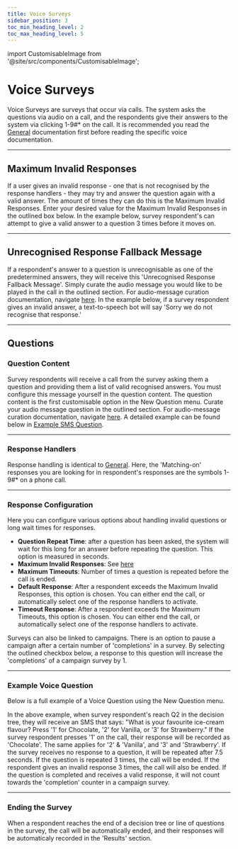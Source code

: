 ```yaml
---
title: Voice Surveys
sidebar_position: 3
toc_min_heading_level: 2
toc_max_heading_level: 5
---
```


import CustomisableImage from '@site/src/components/CustomisableImage';

# Voice Surveys

Voice Surveys are surveys that occur via calls. The system asks the questions via audio on a call, and the respondents give their answers to the system via clicking 1-9#* on the call. It is recommended you read the [General](./general.md) documentation first before reading the specific voice documentation.

---

## Maximum Invalid Responses

If a user gives an invalid response - one that is not recognised by the response handlers - they may try and answer the question again with a valid answer. The amount of times they can do this is the Maximum Invalid Responses. Enter your desired value for the Maximum Invalid Responses in the outlined box below. In the example below, survey respondent's can attempt to give a valid answer to a question 3 times before it moves on.

<CustomisableImage src="/img/survey-voice-invalid-responses.png" alt="Maximum Invalid Responses Text Box" width="500"/>

---

## Unrecognised Response Fallback Message

If a respondent's answer to a question is unrecognisable as one of the predetermined answers, they will receive this 'Unrecognised Response Fallback Message'. Simply curate the audio message you would like to be played in the call in the outlined section. For audio-message curation documentation, navigate [here](../campaigns/voice-campaigns.md#message). In the example below, if a survey respondent gives an invalid answer, a text-to-speech bot will say 'Sorry we do not recognise that response.'

<CustomisableImage src="/img/survey-voice-fallback.png" alt="Voice Fallback Message" width="500"/>

---

## Questions

### Question Content

Survey respondents will receive a call from the survey asking them a question and providing them a list of valid recognised answers. You must configure this message yourself in the question content. The question content is the first customisable option in the New Question menu. Curate your audio message question in the outlined section. For audio-message curation documentation, navigate [here](../message-types/audio.md#message). A detailed example can be found below in [Example SMS Question](#example-sms-question).

<CustomisableImage src="/img/survey-voice-question.png" alt="Voice Question Curation" width="500"/>

---

### Response Handlers

Response handling is identical to [General](./general.md#response-handlers). Here, the 'Matching-on' responses you are looking for in respondent's responses are the symbols 1-9#* on a phone call. 

---

### Response Configuration

Here you can configure various options about handling invalid questions or long wait times for responses.

- **Question Repeat Time**: after a question has been asked, the system will wait for this long for an answer before repeating the question. This option is measured in seconds.
- **Maximum Invalid Responses**: See [here](#maximum-invalid-responses)
- **Maximum Timeouts**: Number of times a question is repeated before the call is ended.
- **Default Response**: After a respondent exceeds the Maximum Invalid Responses, this option is chosen. You can either end the call, or automatically select one of the response handlers to activate.
- **Timeout Response**: After a respondent exceeds the Maximum Timeouts, this option is chosen. You can either end the call, or automatically select one of the response handlers to activate.

Surveys can also be linked to campaigns. There is an option to pause a campaign after a certain number of 'completions' in a survey. By selecting the outlined checkbox below, a response to this question will increase the 'completions' of a campaign survey by 1.

---

### Example Voice Question

Below is a full example of a Voice Question using the New Question menu. 

<CustomisableImage src="/img/survey-voice-example.png" alt="Example New SMS Question" width="500"/>

In the above example, when survey respondent's reach Q2 in the decision tree, they will receive an SMS that says: "What is your favourite ice-cream flavour? Press '1' for Chocolate, '2' for Vanilla, or '3' for Strawberry."
If the survey respondent presses '1' on the call, their response will be recorded as 'Chocolate'. The same applies for '2' & 'Vanilla', and '3' and 'Strawberry'. If the survey receives no response to a question, it will be repeated after 7.5 seconds. If the question is repeated 3 times, the call will be ended. If the respondent gives an invalid response 3 times, the call will also be ended. If the question is completed and receives a valid response, it will not count towards the 'completion' counter in a campaign survey.


---

### Ending the Survey

When a respondent reaches the end of a decision tree or line of questions in the survey, the call will be automatically ended, and their responses will be automaticaly recorded in the 'Results' section.

